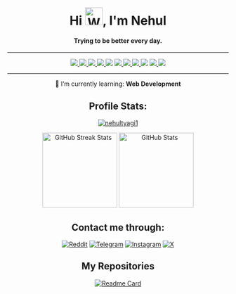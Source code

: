 <div align="center">
 <h1>Hi <img src="https://raw.githubusercontent.com/Tarikul-Islam-Anik/Animated-Fluent-Emojis/master/Emojis/Hand%20gestures/Waving%20Hand%20Medium-Light%20Skin%20Tone.png" alt="Waving Hand Medium-Light Skin Tone" width="40" height="40" />, I'm Nehul</h1>
 <h4>Trying to be better every day.</h4>

---

 <a href="https://www.python.org" target="_blank" rel="noreferrer">
  <picture>
   <source media="(prefers-color-scheme: dark)" srcset="https://img.shields.io/badge/Python-0d1117?logo=python">
   <img src="https://img.shields.io/badge/Python-white?logo=python">
  </picture>
 </a>
 <a href=https://pandas.pydata.org/" target="_blank" rel="noreferrer">
  <picture>
   <source media="(prefers-color-scheme: dark)" srcset="https://img.shields.io/badge/Pandas-0d1117?logo=pandas">
   <img src="https://img.shields.io/badge/Pandas-white?logo=pandas">
  </picture>
 </a>
 <a href="https://www.mysql.com/" target="_blank" rel="noreferrer">
  <picture>
   <source media="(prefers-color-scheme: dark)" srcset="https://img.shields.io/badge/MySQL-0d1117?logo=mysql">
   <img src="https://img.shields.io/badge/MySQL-white?logo=mysql">
  </picture>
 </a>
 <a href="https://www.w3.org/html/" target="_blank" rel="noreferrer">
  <picture>
   <source media="(prefers-color-scheme: dark)" srcset="https://img.shields.io/badge/HTML5-0d1117?logo=html5">
   <img src="https://img.shields.io/badge/HTML5-white?logo=html5">
  </picture>
 </a>
 <a target="_blank" rel="noreferrer">
  <picture>
   <source media="(prefers-color-scheme: dark)" srcset="https://img.shields.io/badge/|-0d1117">
   <img src="https://img.shields.io/badge/|-white">
  </picture>
 </a>
 <a href="https://www.microsoft.com/en/windows/" target="_blank" rel="noreferrer">
  <picture>
   <source media="(prefers-color-scheme: dark)" srcset="https://img.shields.io/badge/Windows_11-0d1117?logo=windows">
   <img src="https://img.shields.io/badge/Windows_11-white?logo=windows">
  </picture>
 </a>
 <a href="https://www.apple.com/macos/sonoma/" target="_blank" rel="noreferrer">
  <picture>
   <source media="(prefers-color-scheme: dark)" srcset="https://img.shields.io/badge/macOS_Sonoma-0d1117?logo=macos">
   <img src="https://img.shields.io/badge/macOS_Sonoma-white?logo=macos">
  </picture>
 </a>
 <a href="https://fedoraproject.org/workstation/" target="_blank" rel="noreferrer">
  <picture>
   <source media="(prefers-color-scheme: dark)" srcset="https://img.shields.io/badge/Fedora_Workstation_39-0d1117?logo=fedora">
   <img src="https://img.shields.io/badge/Fedora_Workstation_39-white?logo=fedora">
  </picture>
 </a>
 <a target="_blank" rel="noreferrer">
  <picture>
   <source media="(prefers-color-scheme: dark)" srcset="https://img.shields.io/badge/|-0d1117">
   <img src="https://img.shields.io/badge/|-white">
  </picture>
 </a>
 <a href="https://www.adobe.com/products/photoshop.html" target="_blank" rel="noreferrer">
  <picture>
   <source media="(prefers-color-scheme: dark)" srcset="https://img.shields.io/badge/Photoshop-0d1117?logo=adobephotoshop">
   <img src="https://img.shields.io/badge/Adobe_Photoshop-white?logo=adobephotoshop">
  </picture>
 </a>
 <a href="https://www.adobe.com/products/premiere.html" target="_blank" rel="noreferrer">
  <picture>
   <source media="(prefers-color-scheme: dark)" srcset="https://img.shields.io/badge/Premiere_Pro-0d1117?logo=adobepremierepro">
   <img src="https://img.shields.io/badge/Adobe_Premiere_Pro-white?logo=adobepremierepro">
  </picture>
 </a>
 
 ---
 
  🌱 I’m currently learning: **Web Development**

 ## Profile Stats:

 <a href="https://github.com/nehultyagi1" target="_blank" rel="noreferrer"> <img src="https://komarev.com/ghpvc/?username=nehultyagi1&label=Profile%20views&color=0e75b6&style=flat" alt="nehultyagi1" /></a>

 <a href="https://github.com/nehultyagi1"><img src="https://github-readme-streak-stats.herokuapp.com/?user=nehultyagi1&theme=ambient-gradient" height="170" alt="GitHub Streak Stats"></a>
 <a href="https://github.com/nehultyagi1" target="_blank" rel="noreferrer"><img src="https://github-readme-stats.vercel.app/api?username=nehultyagi1&show_icons=true&locale=en&rank_icon=github&include_all_commits=true&count_private=true&cache_seconds=36000&theme=ambient_gradient" height="170" alt="GitHub Stats" /></a>

 
 ## Contact me through:
 <a href="https://reddit.com/u/nehultyagi1" target="blank"><img src="https://img.shields.io/badge/u/nehultyagi1-fa937d?logo=reddit&style=for-the-badge" alt="Reddit" /></a>
 <a href="https://t.me/nehultyagi1" target="blank"><img src="https://img.shields.io/badge/@nehultyagi1-lightblue?logo=telegram&style=for-the-badge" alt="Telegram" /></a>
 <a href="https://instagram.com/nehultyagi1" target="blank"><img src="https://img.shields.io/badge/@nehultyagi1-pink?logo=instagram&style=for-the-badge" alt="Instagram" /></a>
 <a href="https://twitter.com/intent/follow?screen_name=iamnehul" target="blank"><img src="https://img.shields.io/badge/@iamnehul-grey?logo=x&style=for-the-badge" alt="X" /></a>
  
## My Repositories
 [![Readme Card](https://github-readme-stats.vercel.app/api/pin/?username=nehultyagi1&repo=Intel-7260-WiFi-Bluetooth-Driver&theme=ambient_gradient)](https://github.com/nehultyagi1/Intel-7260-WiFi-Bluetooth-Driver)
</div>

<!--

#IGNORE

<a href="https://github.com/anuraghazra/github-readme-stats">
<picture>
  <source media="(prefers-color-scheme: dark)" srcset="https://github-readme-stats.vercel.app/api?username=anuraghazra&theme=dark">
  <img alt="Shows Anuraghazra's GitHub Stats." src="https://github-readme-stats.vercel.app/api?username=anuraghazra&theme=default">
</picture>
</a>





 <img src="https://img.shields.io/badge/|-black">
 <a href="https://www.photoshop.com/en" target="_blank" rel="noreferrer"><img src="https://img.shields.io/badge/Adobe_Photoshop-black?logo=adobephotoshop"></a>

transparent&text_color=ffffff
> Just a learner 😅

<h3 align="left">Connect with me:</h3>
<p align="left">
<a href="https://twitter.com/iamnehul" target="blank"><img align="center" src="https://raw.githubusercontent.com/rahuldkjain/github-profile-readme-generator/master/src/images/icons/Social/twitter.svg" alt="iamnhul" height="30" width="40" /></a>
<a href="https://instagram.com/nehultyagi1" target="blank"><img align="center" src="https://raw.githubusercontent.com/rahuldkjain/github-profile-readme-generator/master/src/images/icons/Social/instagram.svg" alt="nehultyagi1" height="30" width="40" /></a>
</p>


<h3 align="left">Languages and Tools:</h3>
<p align="left"> <a href="https://www.w3.org/html/" target="_blank" rel="noreferrer"> <img src="https://raw.githubusercontent.com/devicons/devicon/master/icons/html5/html5-original-wordmark.svg" alt="html5" width="40" height="40"/> </a> <a href="https://www.mysql.com/" target="_blank" rel="noreferrer"> <img src="https://raw.githubusercontent.com/devicons/devicon/master/icons/mysql/mysql-original-wordmark.svg" alt="mysql" width="40" height="40"/> </a> <a href="https://pandas.pydata.org/" target="_blank" rel="noreferrer"> <img src="https://raw.githubusercontent.com/devicons/devicon/2ae2a900d2f041da66e950e4d48052658d850630/icons/pandas/pandas-original.svg" alt="pandas" width="40" height="40"/> </a> <a href="https://www.photoshop.com/en" target="_blank" rel="noreferrer"> <img src="https://raw.githubusercontent.com/devicons/devicon/master/icons/photoshop/photoshop-line.svg" alt="photoshop" width="40" height="40"/> </a> <a href="https://www.python.org" target="_blank" rel="noreferrer"> <img src="https://raw.githubusercontent.com/devicons/devicon/master/icons/python/python-original.svg" alt="python" width="40" height="40"/> </a> </p>


[![Readme Card](https://github-readme-stats.vercel.app/api/pin/?username=nehultyagi1&repo=Intel-7260-WiFi-Bluetooth-Driver&theme=transparent&text_color=ffffff)](https://github.com/nehultyagi1/Intel-7260-WiFi-Bluetooth-Driver)


<p><img align="left" src="https://github-readme-stats.vercel.app/api/top-langs?username=nehultyagi1&show_icons=true&locale=en&layout=compact" alt="nehultyagi1" /></p>

<p>&nbsp;<img align="center" src="https://github-readme-stats.vercel.app/api?username=nehultyagi1&show_icons=true&locale=en" alt="nehultyagi1" /></p>

<p><img align="center" src="https://github-readme-streak-stats.herokuapp.com/?user=nehultyagi1&" alt="nehultyagi1" /></p>

<p align="left"> <a href="https://github.com/ryo-ma/github-profile-trophy"><img src="https://github-profile-trophy.vercel.app/?username=nehultyagi1" alt="nehultyagi1" /></a> </p>

<details>
<summary>My top THINGS-TO-RANK</summary>

YOUR TABLE

</details>

<picture>
 <source media="(prefers-color-scheme: dark)" srcset="https://blog.entheosweb.com/wp-content/uploads/2020/09/dark_mode_icons.jpg">
 <source media="(prefers-color-scheme: light)" srcset="https://blog.entheosweb.com/wp-content/uploads/2020/09/dark_mode_icons.jpg">
 <img alt="YOUR-ALT-TEXT" src="YOUR-DEFAULT-IMAGE">
</picture>

| Rank | THING-TO-RANK |
|-----:|---------------|
|     1|               |
|     2|               |
|     3|               |


**nehultyagi1/nehultyagi1** is a ✨ _special_ ✨ repository because its `README.md` (this file) appears on your GitHub profile.

Here are some ideas to get you started:

- 🔭 I’m currently working on ...
- 🌱 I’m currently learning ...
- 👯 I’m looking to collaborate on ...
- 🤔 I’m looking for help with ...
- 💬 Ask me about ...
- 📫 How to reach me: ...
- 😄 Pronouns: ...
- ⚡ Fun fact: ...
-->
